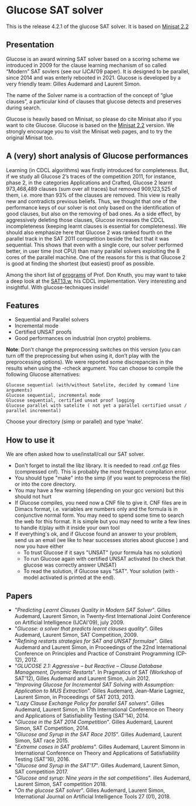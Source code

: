 # Glucose SAT solver


This is the release 4.2.1 of the glucose SAT solver. 
It is based on [Minisat 2.2](http://minisat.se/MiniSat.html)

## Presentation 
Glucose is an award winning SAT solver based on a scoring scheme we introduced in 2009 for the clause learning mechanism of so called “Modern” SAT sovlers (see our IJCAI’09 paper). It is designed to be parallel, since 2014 and was enterly rebooted in 2021. 
Glucose is developed by a very friendly team: Gilles Audemard and Laurent Simon. 

The name of the Solver name is a contraction of the concept of “glue clauses”, a particular kind of clauses that glucose detects and preserves during search.

Glucose is heavily based on Minisat, so please do cite Minisat also if you want to cite Glucose. Glucose  is based on the [Minisat 2.2](http://minisat.se/MiniSat.html) version. We strongly encourage you to visit the Minisat web pages, and to try the original Minisat too.

## A (very) short analysis of Glucose performances
Learning (in CDCL algorithms) was firstly introduced for completeness. But, if we study all Glucose 2’s traces of the competition 2011, for instance, phase 2, in the categories Applications and Crafted, Glucose 2 learnt 973,468,489 clauses (sum over all traces) but removed 909,123,525 of them, i.e. more than 93% of the clauses are removed. This view is really new and contradicts previous beliefs. Thus, we thought that one of the performance keys of our solver is not only based on the identification of good clauses, but also on the removing of bad ones. As a side effect, by aggressively deleting those clauses, Glucose increases the CDCL incompleteness (keeping learnt clauses is essential for completeness). We should also emphasize here that Glucose 2 was ranked fourth on the parallel track in the SAT 2011 competition beside the fact that it was sequential. This shows that even with a single core, our solver performed better, in user time (not CPU) than many parallel solvers exploiting the 8 cores of the parallel machine. One of the reasons for this is that Glucose 2 is good at finding the shortest (but easiest) proof as possible.

Among the short list of [programs](http://www-cs-faculty.stanford.edu/~knuth/programs.html) of Prof. Don Knuth, you may want to take a deep look at the [SAT13.w](http://www-cs-faculty.stanford.edu/~knuth/programs/sat13.w), his CDCL implementation. Very interesting and insightful. With glucose-techniques inside!

## Features
 
 - Sequential and Parallel solvers
 - Incremental mode
 - Certified UNSAT proofs
 - Good performances on industrial (non crypto) problems.

**Note**: Don’t change the preprocessing switches on this version (you can turn off the preprocessing but when using it, don’t play with the preprocessing options). We were reported some discrepancies in the results when using the -rcheck argument.
You can choose to compile the following Glucose alternatives:

    Glucose sequential (with/without Satelite, decided by command line arguments)
    Glucose sequential, incremental mode
    Glucose sequential, certified unsat proof logging
    Glucose parallel with satelite ( not yet a parallel certified unsat / parallel incremental)

Choose your directory (simp or parallel) and type ‘make’.

## How to use it

We are often asked how to use/install/call our SAT solver.
 
 - Don't forget to install the libz library. It is needed to read .cnf.gz files (compressed cnf). This is probably the most frequent compilation error.
 - You should type "make" into the simp (if you want to preprocess the file) or into the core directory.
 - You may have a few warning (depending on your gcc version) but this should not hurt
 - If Glucose compiles, you need now a CNF file to give it. CNF files are in Dimacs format, i.e. variables are numbers only and the formula is in conjunctive normal form. You may need to spend some time to search the web for this format. It is simple but you may need to write a few lines to handle it/play with it inside your own tool
 - If everything's ok, and if Glucose found an answer to your problem, send us an email (we like to hear successes stories about glucose ) and now you have either
   - To trust Glucose if it says "UNSAT" (your formula has no solution)
   - To run Glucose again with certified UNSAT activated (to check that glucose was correctly answer UNSAT)
   - To read the solution, if Glucose says "SAT". Your solution (with -model activated is printed at the end).


## Papers 

 - "_Predicting Learnt Clauses Quality in Modern SAT Solver_". Gilles Audemard, Laurent Simon, in Twenty-first International Joint Conference on Artificial Intelligence (IJCAI'09), july 2009.
 - "_Glucose: a solver that predicts learnt clauses quality_". Gilles Audemard, Laurent Simon, SAT Competition, 2009.
 - "_Refining restarts strategies for SAT and UNSAT formulae_". Gilles Audemard and Laurent Simon, in Proceedings of the 22nd International Conference on Principles and Practice of Constraint Programming (CP-12), 2012.
 - "_GLUCOSE 2.1: Aggressive – but Reactive – Clause Database Management, Dynamic Restarts_". In Pragmatics of SAT (Workshop of SAT'12), Gilles Audemard and Laurent Simon, Juin 2012.
 - "_Improving Glucose for Incremental SAT Solving with Assumption: Application to MUS Extraction_". Gilles Audemard, Jean-Marie Lagniez, Laurent Simon, in Proceedings of SAT 2013, 2013.
 - "_Lazy Clause Exchange Policy for parallel SAT solvers_". Gilles Audemard, Laurent Simon, in 17th International Conference on Theory and Applications of Satisfiability Testing (SAT'14), 2014.
 - "_Glucose in the SAT 2014 Competition_". Gilles Audemard, Laurent Simon, SAT Competition, 2014.
 - "_Glucose and Syrup in the SAT Race 2015_". Gilles Audemard, Laurent Simon, SAT race 2015.
 - "_Extreme cases in SAT problems_". Gilles Audemard, Laurent Simonn in International Conference on Theory and Applications of Satisfiability Testing (SAT'16), 2016.
 - "_Glucose and Syrup in the SAT’17_". Gilles Audemard, Laurent Simon, SAT competition  2017.
 - "_Glucose and syrup: Nine years in the sat competitions_". illes Audemard, Laurent Simon, SAT competition  2018.
 - "_On the glucose SAT solver_". Gilles Audemard, Laurent Simon, International Journal on Artificial Intelligence Tools 27 (01), 2018.